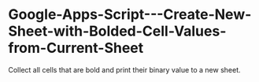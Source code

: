 # Google-Apps-Script---Create-New-Sheet-with-Bolded-Cell-Values-from-Current-Sheet

Collect all cells that are bold and print their binary value to a new sheet.
